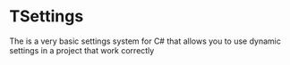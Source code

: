 # TSettings
The is a very basic settings system for C# that allows you to use dynamic settings in a project that work correctly
